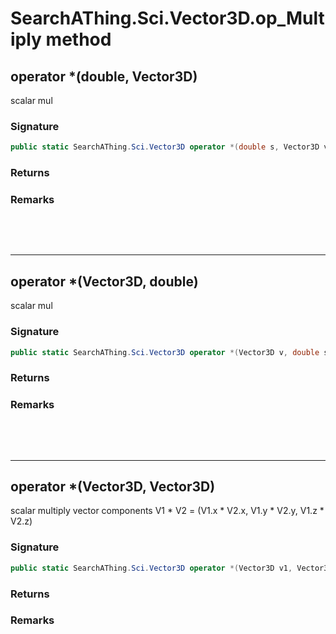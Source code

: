 # SearchAThing.Sci.Vector3D.op_Multiply method
## operator *(double, Vector3D)
scalar mul

### Signature
```csharp
public static SearchAThing.Sci.Vector3D operator *(double s, Vector3D v)
```
### Returns

### Remarks


<p>&nbsp;</p>
<p>&nbsp;</p>
<hr/>

## operator *(Vector3D, double)
scalar mul

### Signature
```csharp
public static SearchAThing.Sci.Vector3D operator *(Vector3D v, double s)
```
### Returns

### Remarks


<p>&nbsp;</p>
<p>&nbsp;</p>
<hr/>

## operator *(Vector3D, Vector3D)
scalar multiply vector components V1 * V2 =
            (V1.x * V2.x, V1.y * V2.y, V1.z * V2.z)

### Signature
```csharp
public static SearchAThing.Sci.Vector3D operator *(Vector3D v1, Vector3D v2)
```
### Returns

### Remarks

